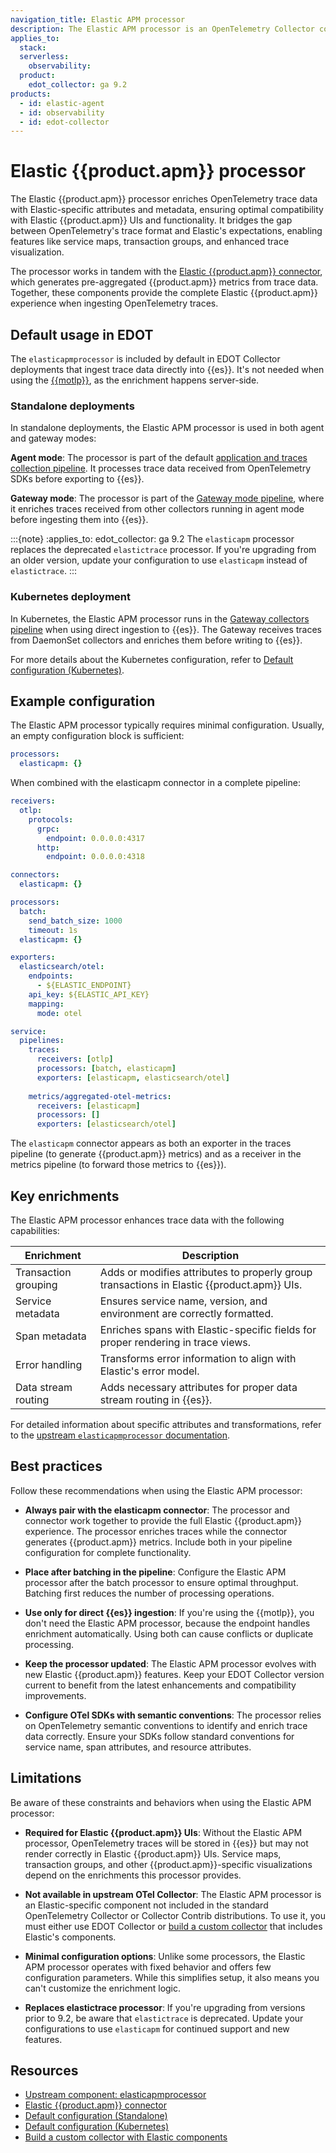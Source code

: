 ```yaml
---
navigation_title: Elastic APM processor
description: The Elastic APM processor is an OpenTelemetry Collector component that enriches OTel data for optimal use with Elastic APM.
applies_to:
  stack:
  serverless:
    observability:
  product:
    edot_collector: ga 9.2
products:
  - id: elastic-agent
  - id: observability
  - id: edot-collector
---
```


# Elastic {{product.apm}} processor

The Elastic {{product.apm}} processor enriches OpenTelemetry trace data with Elastic-specific attributes and metadata, ensuring optimal compatibility with Elastic {{product.apm}} UIs and functionality. It bridges the gap between OpenTelemetry's trace format and Elastic's expectations, enabling features like service maps, transaction groups, and enhanced trace visualization.

The processor works in tandem with the [Elastic {{product.apm}} connector](https://github.com/elastic/opentelemetry-collector-components/tree/main/connector/elasticapmconnector), which generates pre-aggregated {{product.apm}} metrics from trace data. Together, these components provide the complete Elastic {{product.apm}} experience when ingesting OpenTelemetry traces.

## Default usage in EDOT

The `elasticapmprocessor` is included by default in EDOT Collector deployments that ingest trace data directly into {{es}}. It's not needed when using the [{{motlp}}](opentelemetry://reference/motlp.md), as the enrichment happens server-side.

### Standalone deployments

In standalone deployments, the Elastic APM processor is used in both agent and gateway modes:

**Agent mode**: The processor is part of the default [application and traces collection pipeline](../config/default-config-standalone.md#application-and-traces-collection-pipeline). It processes trace data received from OpenTelemetry SDKs before exporting to {{es}}.

**Gateway mode**: The processor is part of the [Gateway mode pipeline](../config/default-config-standalone.md#gateway-mode), where it enriches traces received from other collectors running in agent mode before ingesting them into {{es}}.

:::{note}
:applies_to: edot_collector: ga 9.2
The `elasticapm` processor replaces the deprecated `elastictrace` processor. If you're upgrading from an older version, update your configuration to use `elasticapm` instead of `elastictrace`.
:::

### Kubernetes deployment

In Kubernetes, the Elastic APM processor runs in the [Gateway collectors pipeline](../config/default-config-k8s.md#gateway-collectors-pipeline) when using direct ingestion to {{es}}. The Gateway receives traces from DaemonSet collectors and enriches them before writing to {{es}}.

For more details about the Kubernetes configuration, refer to [Default configuration (Kubernetes)](../config/default-config-k8s.md).

## Example configuration

The Elastic APM processor typically requires minimal configuration. Usually, an empty configuration block is sufficient:

```yaml
processors:
  elasticapm: {}
```

When combined with the elasticapm connector in a complete pipeline:

```yaml
receivers:
  otlp:
    protocols:
      grpc:
        endpoint: 0.0.0.0:4317
      http:
        endpoint: 0.0.0.0:4318

connectors:
  elasticapm: {}

processors:
  batch:
    send_batch_size: 1000
    timeout: 1s
  elasticapm: {}

exporters:
  elasticsearch/otel:
    endpoints:
      - ${ELASTIC_ENDPOINT}
    api_key: ${ELASTIC_API_KEY}
    mapping:
      mode: otel

service:
  pipelines:
    traces:
      receivers: [otlp]
      processors: [batch, elasticapm]
      exporters: [elasticapm, elasticsearch/otel]
    
    metrics/aggregated-otel-metrics:
      receivers: [elasticapm]
      processors: []
      exporters: [elasticsearch/otel]
```

The `elasticapm` connector appears as both an exporter in the traces pipeline (to generate {{product.apm}} metrics) and as a receiver in the metrics pipeline (to forward those metrics to {{es}}).

## Key enrichments

The Elastic APM processor enhances trace data with the following capabilities:

| Enrichment | Description |
|------------|-------------|
| Transaction grouping | Adds or modifies attributes to properly group transactions in Elastic {{product.apm}} UIs. |
| Service metadata | Ensures service name, version, and environment are correctly formatted. |
| Span metadata | Enriches spans with Elastic-specific fields for proper rendering in trace views. |
| Error handling | Transforms error information to align with Elastic's error model. |
| Data stream routing | Adds necessary attributes for proper data stream routing in {{es}}. |

For detailed information about specific attributes and transformations, refer to the [upstream `elasticapmprocessor` documentation](https://github.com/elastic/opentelemetry-collector-components/tree/main/processor/elasticapmprocessor).

## Best practices

Follow these recommendations when using the Elastic APM processor:

* **Always pair with the elasticapm connector**: The processor and connector work together to provide the full Elastic {{product.apm}} experience. The processor enriches traces while the connector generates {{product.apm}} metrics. Include both in your pipeline configuration for complete functionality.

* **Place after batching in the pipeline**: Configure the Elastic APM processor after the batch processor to ensure optimal throughput. Batching first reduces the number of processing operations.

* **Use only for direct {{es}} ingestion**: If you're using the {{motlp}}, you don't need the Elastic APM processor, because the endpoint handles enrichment automatically. Using both can cause conflicts or duplicate processing.

* **Keep the processor updated**: The Elastic APM processor evolves with new Elastic {{product.apm}} features. Keep your EDOT Collector version current to benefit from the latest enhancements and compatibility improvements.

* **Configure OTel SDKs with semantic conventions**: The processor relies on OpenTelemetry semantic conventions to identify and enrich trace data correctly. Ensure your SDKs follow standard conventions for service name, span attributes, and resource attributes.

## Limitations

Be aware of these constraints and behaviors when using the Elastic APM processor:

* **Required for Elastic {{product.apm}} UIs**: Without the Elastic APM processor, OpenTelemetry traces will be stored in {{es}} but may not render correctly in Elastic {{product.apm}} UIs. Service maps, transaction groups, and other {{product.apm}}-specific visualizations depend on the enrichments this processor provides.

* **Not available in upstream OTel Collector**: The Elastic APM processor is an Elastic-specific component not included in the standard OpenTelemetry Collector or Collector Contrib distributions. To use it, you must either use EDOT Collector or [build a custom collector](../custom-collector.md) that includes Elastic's components.


* **Minimal configuration options**: Unlike some processors, the Elastic APM processor operates with fixed behavior and offers few configuration parameters. While this simplifies setup, it also means you can't customize the enrichment logic.

* **Replaces elastictrace processor**: If you're upgrading from versions prior to 9.2, be aware that `elastictrace` is deprecated. Update your configurations to use `elasticapm` for continued support and new features.

## Resources

* [Upstream component: elasticapmprocessor](https://github.com/elastic/opentelemetry-collector-components/tree/main/processor/elasticapmprocessor)
* [Elastic {{product.apm}} connector](https://github.com/elastic/opentelemetry-collector-components/tree/main/connector/elasticapmconnector)
* [Default configuration (Standalone)](../config/default-config-standalone.md#application-and-traces-collection-pipeline)
* [Default configuration (Kubernetes)](../config/default-config-k8s.md)
* [Build a custom collector with Elastic components](../custom-collector.md)

